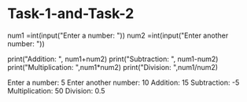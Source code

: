 # Task-1-and-Task-2
num1 =int(input("Enter a number: "))
num2 =int(input("Enter another number: "))

print("Addition: ", num1+num2)
print("Subtraction: ", num1-num2)
print("Multiplication: ",num1*num2)
print("Division: ",num1/num2)


Enter a number: 5
Enter another number: 10
Addition:  15
Subtraction:  -5
Multiplication:  50
Division:  0.5
